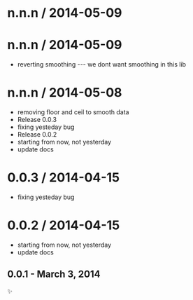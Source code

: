 
n.n.n / 2014-05-09 
==================



n.n.n / 2014-05-09 
==================

  * reverting smoothing --- we dont want smoothing in this lib

n.n.n / 2014-05-08 
==================

  * removing floor and ceil to smooth data
  * Release 0.0.3
  * fixing yesteday bug
  * Release 0.0.2
  * starting from now, not yesterday
  * update docs

0.0.3 / 2014-04-15
==================

 * fixing yesteday bug

0.0.2 / 2014-04-15
==================

 * starting from now, not yesterday
 * update docs

0.0.1 - March 3, 2014
-------------------------
:sparkles:
